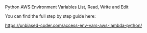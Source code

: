 Python AWS Environment Variables List, Read, Write and Edit

You can find the full step by step guide here:

https://unbiased-coder.com/access-env-vars-aws-lambda-python/

